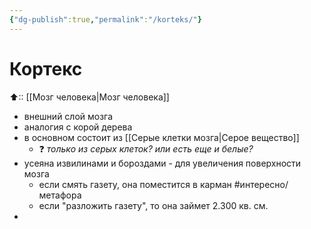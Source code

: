 ```yaml
---
{"dg-publish":true,"permalink":"/korteks/"}
---
```



# Кортекс
⬆:: [[Мозг человека\|Мозг человека]]

- внешний слой мозга
- аналогия с корой дерева
- в основном состоит из [[Серые клетки мозга\|Серое вещество]]
	- ❓ *только из серых клеток? или есть еще и белые?*
- усеяна извилинами и бороздами - для увеличения поверхности мозга
	- если смять газету, она поместится в карман #интересно/метафора 
	- если "разложить газету", то она займет 2.300 кв. см.
- 